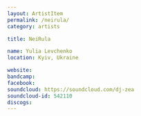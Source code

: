 ```yaml
---
layout: ArtistItem
permalink: /neirula/
category: artists

title: NeiRula

name: Yulia Levchenko
location: Kyiv, Ukraine

website: 
bandcamp: 
facebook: 
soundcloud: https://soundcloud.com/dj-zea
soundcloud-id: 542110
discogs: 
---
```

